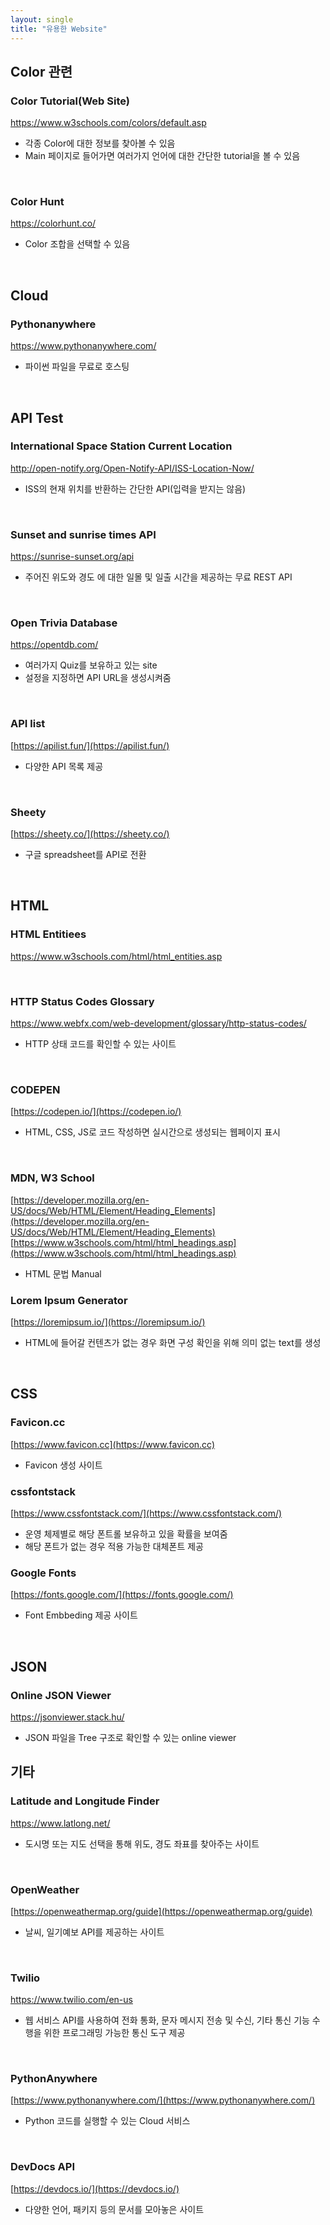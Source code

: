 ```yaml
---
layout: single
title: "유용한 Website"
---
```


## Color 관련

### Color Tutorial(Web Site)

https://www.w3schools.com/colors/default.asp

* 각종 Color에 대한 정보를 찾아볼 수 있음
* Main 페이지로 들어가면 여러가지 언어에 대한 간단한 tutorial을 볼 수 있음
<br>

### Color Hunt

https://colorhunt.co/

* Color 조합을 선택할 수 있음
<br>

## Cloud

### Pythonanywhere

https://www.pythonanywhere.com/

* 파이썬 파일을 무료로 호스팅
<br>


## API Test

### International Space Station Current Location

http://open-notify.org/Open-Notify-API/ISS-Location-Now/

* ISS의 현재 위치를 반환하는 간단한 API(입력을 받지는 않음)
<br>

### Sunset and sunrise times API

https://sunrise-sunset.org/api

* 주어진 위도와 경도 에 대한 일몰 및 일출 시간을 제공하는 무료 REST API
<br>

### Open Trivia Database

https://opentdb.com/

* 여러가지 Quiz를 보유하고 있는 site
* 설정을 지정하면 API URL을 생성시켜줌
<br>

### API list

[https://apilist.fun/](https://apilist.fun/)

* 다양한 API 목록 제공

<br>

### Sheety

[https://sheety.co/](https://sheety.co/)

* 구글 spreadsheet를 API로 전환
  
<br>

## HTML

### HTML Entitiees

https://www.w3schools.com/html/html_entities.asp


<br>

### HTTP Status Codes Glossary

https://www.webfx.com/web-development/glossary/http-status-codes/

* HTTP 상태 코드를 확인할 수 있는 사이트

<br>

### CODEPEN

[https://codepen.io/](https://codepen.io/)

* HTML, CSS, JS로 코드 작성하면 실시간으로 생성되는 웹페이지 표시

<br>

### MDN, W3 School

[https://developer.mozilla.org/en-US/docs/Web/HTML/Element/Heading_Elements](https://developer.mozilla.org/en-US/docs/Web/HTML/Element/Heading_Elements)<br>
[https://www.w3schools.com/html/html_headings.asp](https://www.w3schools.com/html/html_headings.asp)

* HTML 문법 Manual

### Lorem Ipsum Generator

[https://loremipsum.io/](https://loremipsum.io/)

- HTML에 들어갈 컨텐츠가 없는 경우 화면 구성 확인을 위해 의미 없는 text를 생성

<br>

## CSS

### Favicon.cc

[https://www.favicon.cc](https://www.favicon.cc)

* Favicon 생성 사이트

### cssfontstack

[https://www.cssfontstack.com/](https://www.cssfontstack.com/)

- 운영 체제별로 해당 폰트롤 보유하고 있을 확률을 보여줌
- 해당 폰트가 없는 경우 적용 가능한 대체폰트 제공

### Google Fonts

[https://fonts.google.com/](https://fonts.google.com/)

- Font Embbeding 제공 사이트

<br>

## JSON

### Online JSON Viewer

https://jsonviewer.stack.hu/

* JSON 파일을 Tree 구조로 확인할 수 있는 online viewer

## 기타

### Latitude and Longitude Finder

https://www.latlong.net/

* 도시명 또는 지도 선택을 통해 위도, 경도 좌표를 찾아주는 사이트

<br>

### OpenWeather

[https://openweathermap.org/guide](https://openweathermap.org/guide)

* 날씨, 일기예보 API를 제공하는 사이트

<br>

### Twilio

https://www.twilio.com/en-us

* 웹 서비스 API를 사용하여 전화 통화, 문자 메시지 전송 및 수신, 기타 통신 기능 수행을 위한 프로그래밍 가능한 통신 도구 제공

<br>

### PythonAnywhere

[https://www.pythonanywhere.com/](https://www.pythonanywhere.com/)

* Python 코드를 실행할 수 있는 Cloud 서비스

<br>

### DevDocs API

[https://devdocs.io/](https://devdocs.io/)

* 다양한 언어, 패키지 등의 문서를 모아놓은 사이트
